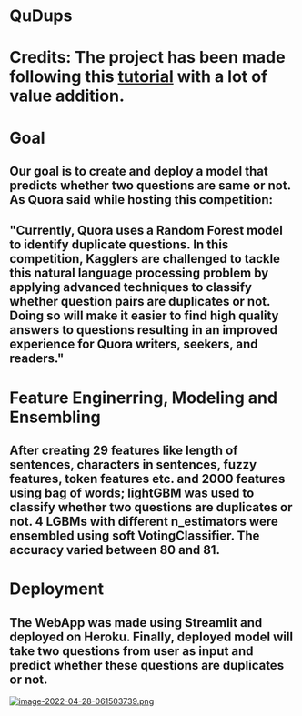 # **QuDups**
# **Credits**: The project has been made following this [tutorial](https://youtu.be/1fvQU5yPjFs) with a lot of value addition.
# **Goal**
## Our goal is to create and deploy a model that predicts whether two questions are same or not. As Quora said while hosting this competition:

## "Currently, Quora uses a Random Forest model to identify duplicate questions. In this competition, Kagglers are challenged to tackle this natural language processing problem by applying advanced techniques to classify whether question pairs are duplicates or not. Doing so will make it easier to find high quality answers to questions resulting in an improved experience for Quora writers, seekers, and readers."

# Feature Enginerring, Modeling and Ensembling

## After creating 29 features like length of sentences, characters in sentences, fuzzy features, token features etc. and 2000 features using bag of words; lightGBM was used to classify whether two questions are duplicates or not. 4 LGBMs with different n_estimators were ensembled using soft VotingClassifier. The accuracy varied between 80 and 81.

# Deployment
## The WebApp was made using Streamlit and deployed on Heroku. Finally, deployed model will take two questions from user as input and predict whether these questions are duplicates or not.
[![image-2022-04-28-061503739.png](https://i.postimg.cc/WbMzBgcG/image-2022-04-28-061503739.png)](https://postimg.cc/QHdj5BtC)
